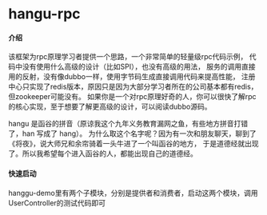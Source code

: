 # hangu-rpc

#### 介绍

该框架为rpc原理学习者提供一个思路，一个非常简单的轻量级rpc代码示例，
代码中没有使用什么高级的设计（比如SPI），也没有高级的用法，
服务的调用直接用的反射，没有像dubbo一样，使用字节码生成直接调用代码来提高性能，
注册中心只实现了redis版本，原因只是因为大部分学习者所在的公司基本都有redis，但zookeeper可能没有。
如果你是一个对rpc原理好奇的人，你可以很快了解rpc的核心实现，至于想要了解更高级的设计，可以阅读dubbo源码。

hangu 是函谷的拼音（原谅我这个九年义务教育漏网之鱼，有些地方拼音打错了，han 写成了 hang）。
为什么取这个名字呢？因为有一次和朋友聊天，聊到了《将夜》，说大师兄和余帘骑着一头牛进了一个叫函谷的地方，
于是道德经就出现了。所以我希望每个进入函谷的人，都能出现自己的道德经。

#### 快速启动

hanggu-demo里有两个子模块，分别是提供者和消费者，启动这两个模块，调用UserController的测试代码即可





